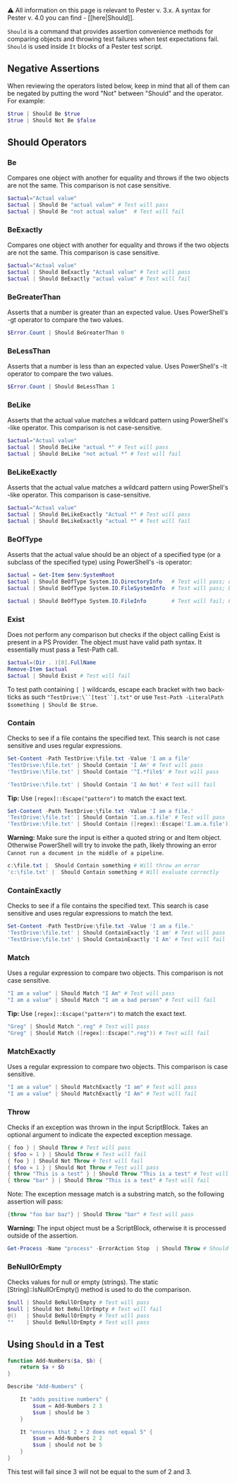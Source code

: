 :warning: All information on this page is relevant to Pester v. 3.x. A syntax for Pester v. 4.0 you can find - [[here|Should]].

`Should` is a command that provides assertion convenience methods for comparing objects and throwing test failures when test expectations fail. `Should` is used inside `It` blocks of a Pester test script.

## Negative Assertions

When reviewing the operators listed below, keep in mind that all of them can be negated by putting the word "Not" between "Should" and the operator. For example:

```powershell
$true | Should Be $true
$true | Should Not Be $false
```

## Should Operators

### Be

Compares one object with another for equality and throws if the two objects are not the same. This comparison is not case sensitive.

```powershell
$actual="Actual value"
$actual | Should Be "actual value" # Test will pass
$actual | Should Be "not actual value"  # Test will fail
```

### BeExactly

Compares one object with another for equality and throws if the two objects are not the same. This comparison is case sensitive.

```powershell
$actual="Actual value"
$actual | Should BeExactly "Actual value" # Test will pass
$actual | Should BeExactly "actual value" # Test will fail
```

### BeGreaterThan

Asserts that a number is greater than an expected value. Uses PowerShell's -gt operator to compare the two values.

```powershell
$Error.Count | Should BeGreaterThan 0
```

### BeLessThan

Asserts that a number is less than an expected value. Uses PowerShell's -lt operator to compare the two values.

```powershell
$Error.Count | Should BeLessThan 1
```

### BeLike

Asserts that the actual value matches a wildcard pattern using PowerShell's -like operator. This comparison is not case-sensitive.

```powershell
$actual="Actual value"
$actual | Should BeLike "actual *" # Test will pass
$actual | Should BeLike "not actual *" # Test will fail
```

### BeLikeExactly

Asserts that the actual value matches a wildcard pattern using PowerShell's -like operator. This comparison is case-sensitive.

```powershell
$actual="Actual value"
$actual | Should BeLikeExactly "Actual *" # Test will pass
$actual | Should BeLikeExactly "actual *" # Test will fail
```

### BeOfType

Asserts that the actual value should be an object of a specified type (or a subclass of the specified type) using PowerShell's -is operator:

```powershell
$actual = Get-Item $env:SystemRoot
$actual | Should BeOfType System.IO.DirectoryInfo   # Test will pass; object is a DirectoryInfo
$actual | Should BeOfType System.IO.FileSystemInfo  # Test will pass; DirectoryInfo base class is FileSystemInfo

$actual | Should BeOfType System.IO.FileInfo        # Test will fail; FileInfo is not a base class of DirectoryInfo
```

### Exist

Does not perform any comparison but checks if the object calling Exist is present in a PS Provider. The object must have valid path syntax. It essentially must pass a Test-Path call.

```powershell
$actual=(Dir . )[0].FullName
Remove-Item $actual
$actual | Should Exist # Test will fail
```

To test path containing `[ ]` wildcards, escape each bracket with two back-ticks as such ````"TestDrive:\``[test``].txt"```` or use `Test-Path -LiteralPath $something | Should Be $true`.

### Contain

Checks to see if a file contains the specified text. This search is not case sensitive and uses regular expressions.

```powershell
Set-Content -Path TestDrive:\file.txt -Value 'I am a file'
'TestDrive:\file.txt' | Should Contain 'I Am' # Test will pass
'TestDrive:\file.txt' | Should Contain '^I.*file$' # Test will pass

'TestDrive:\file.txt' | Should Contain 'I Am Not' # Test will fail
```

**Tip:** Use ```[regex]::Escape("pattern")``` to match the exact text.

```powershell
Set-Content -Path TestDrive:\file.txt -Value 'I am a file.'
'TestDrive:\file.txt' | Should Contain 'I.am.a.file' # Test will pass
'TestDrive:\file.txt' | Should Contain ([regex]::Escape('I.am.a.file')) # Test will fail
```

**Warning:** Make sure the input is either a quoted string or and Item object. Otherwise PowerShell will try to invoke the
path, likely throwing an error ```Cannot run a document in the middle of a pipeline```.

```powershell
c:\file.txt |  Should Contain something # Will throw an error
'c:\file.txt' |  Should Contain something # Will evaluate correctly
```

### ContainExactly

Checks to see if a file contains the specified text. This search is case sensitive and uses regular expressions to match the text.

```powershell
Set-Content -Path TestDrive:\file.txt -Value 'I am a file.'
'TestDrive:\file.txt' | Should ContainExactly 'I am' # Test will pass
'TestDrive:\file.txt' | Should ContainExactly 'I Am' # Test will fail
```

### Match

Uses a regular expression to compare two objects. This comparison is not case sensitive.

```powershell
"I am a value" | Should Match "I Am" # Test will pass
"I am a value" | Should Match "I am a bad person" # Test will fail
```

**Tip:** Use ```[regex]::Escape("pattern")``` to match the exact text.

```powershell
"Greg" | Should Match ".reg" # Test will pass
"Greg" | Should Match ([regex]::Escape(".reg")) # Test will fail
```

### MatchExactly

Uses a regular expression to compare two objects. This comparison is case sensitive.

```powershell
"I am a value" | Should MatchExactly "I am" # Test will pass
"I am a value" | Should MatchExactly "I Am" # Test will fail
```

### Throw

Checks if an exception was thrown in the input ScriptBlock. Takes an optional argument to indicate the expected exception message.

```powershell
{ foo } | Should Throw # Test will pass
{ $foo = 1 } | Should Throw # Test will fail
{ foo } | Should Not Throw # Test will fail
{ $foo = 1 } | Should Not Throw # Test will pass
{ throw "This is a test" } | Should Throw "This is a test" # Test will pass
{ throw "bar" } | Should Throw "This is a test" # Test will fail
```

Note: The exception message match is a substring match, so the following assertion will pass:

```powershell
{throw "foo bar baz"} | Should Throw "bar" # Test will pass
```

**Warning:** The input object must be a ScriptBlock, otherwise it is processed outside of the assertion.

```powershell
Get-Process -Name "process" -ErrorAction Stop  | Should Throw # Should pass but fails the test
```

### BeNullOrEmpty

Checks values for null or empty (strings). The static [String]::IsNullOrEmpty() method is used to do the comparison.

```powershell
$null | Should BeNullOrEmpty # Test will pass
$null | Should Not BeNullOrEmpty # Test will fail
@()   | Should BeNullOrEmpty # Test will pass
""    | Should BeNullOrEmpty # Test will pass
```

## Using `Should` in a Test

```powershell
function Add-Numbers($a, $b) {
    return $a + $b
}

Describe "Add-Numbers" {

    It "adds positive numbers" {
        $sum = Add-Numbers 2 3
        $sum | should be 3
    }

    It "ensures that 2 + 2 does not equal 5" {
        $sum = Add-Numbers 2 2
        $sum | should not be 5
    }
}
```

This test will fail since 3 will not be equal to the sum of 2 and 3.
